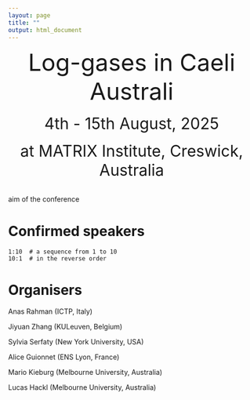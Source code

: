 ```yaml
---
layout: page
title: ""
output: html_document
---
```


<center> <font size="8"> Log-gases in Caeli Australi </font> </center> <br />

<center> <font size="6"> 4th - 15th August, 2025 </font> </center> <br />

<center> <font size="6"> at MATRIX Institute, Creswick, Australia </font> </center> <br />

aim of the conference

# Confirmed speakers

```{r attr.source="style='display:inline-block;'", collapse=TRUE}
1:10  # a sequence from 1 to 10
10:1  # in the reverse order
```

# Organisers

<p>Anas Rahman (ICTP, Italy) <br></p>
<p>Jiyuan Zhang (KULeuven, Belgium) <br></p>
<p>Sylvia Serfaty (New York University, USA) <br></p>
<p>Alice Guionnet (ENS Lyon, France) <br></p>
<p>Mario Kieburg (Melbourne University, Australia) <br></p>
<p>Lucas Hackl (Melbourne University, Australia) <br></p>

